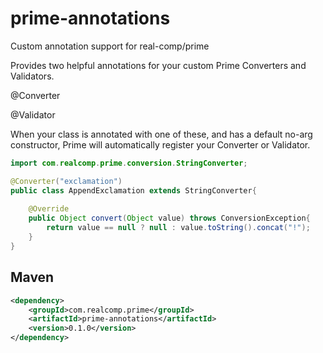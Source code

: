 # prime-annotations
Custom annotation support for real-comp/prime

Provides two helpful annotations for your custom Prime Converters and Validators.

@Converter

@Validator

When your class is annotated with one of these, and has a default no-arg constructor, Prime will automatically register your Converter or Validator.

```java
import com.realcomp.prime.conversion.StringConverter;

@Converter("exclamation")
public class AppendExclamation extends StringConverter{
    
    @Override
    public Object convert(Object value) throws ConversionException{
        return value == null ? null : value.toString().concat("!");
    }
}

```


## Maven
```xml
<dependency>
    <groupId>com.realcomp.prime</groupId>
    <artifactId>prime-annotations</artifactId>
    <version>0.1.0</version>
</dependency>
```


